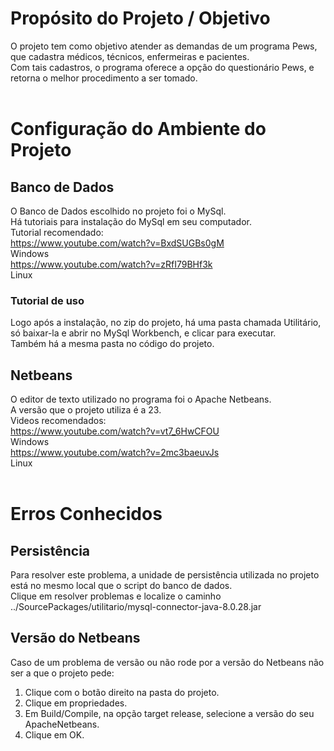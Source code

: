 
# Propósito do Projeto / Objetivo</br>

O projeto tem como objetivo atender as demandas de um programa Pews, que cadastra médicos, técnicos, enfermeiras e pacientes.</br>
Com tais cadastros, o programa oferece a opção do questionário Pews, e retorna o melhor procedimento a ser tomado.</br>
</br>

# Configuração do Ambiente do Projeto</br>

## Banco de Dados</br>
O Banco de Dados escolhido no projeto foi o MySql.</br>
Há tutoriais para instalação do MySql em seu computador.</br>
Tutorial recomendado:</br>  https://www.youtube.com/watch?v=BxdSUGBs0gM</br>  Windows</br> 
https://www.youtube.com/watch?v=zRfI79BHf3k</br> Linux</br> 

### Tutorial de uso</br>
Logo após a instalação, no zip do projeto, há uma pasta chamada Utilitário, só baixar-la e abrir no MySql Workbench, e clicar para executar. </br>
Também há a mesma pasta no código do projeto.</br>

## Netbeans</br>

O editor de texto utilizado no programa foi o Apache Netbeans. </br>
A versão que o projeto utiliza é a 23. </br>
Videos recomendados: </br>
https://www.youtube.com/watch?v=vt7_6HwCFOU</br> Windows</br>
https://www.youtube.com/watch?v=2mc3baeuvJs</br> Linux</br>
</br>

# Erros Conhecidos</br>

## Persistência
Para resolver este problema, a unidade de persistência utilizada no projeto está no mesmo local que o script do banco de dados.</br>
Clique em resolver problemas e localize o caminho ../SourcePackages/utilitario/mysql-connector-java-8.0.28.jar </br>

## Versão do Netbeans
Caso de um problema de versão ou não rode por a versão do Netbeans não ser a que o projeto pede:</br>
1) Clique com o botão direito na pasta do projeto.</br>
2) Clique em propriedades.</br>
3) Em Build/Compile, na opção target release, selecione a versão do seu ApacheNetbeans.</br>
4) Clique em OK.</br>

</br>
